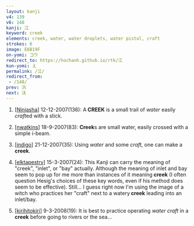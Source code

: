 ```yaml
---
layout: kanji
v4: 139
v6: 148
kanji: 江
keyword: creek
elements: creek, water, water droplets, water pistol, craft
strokes: 6
image: E6B19F
on-yomi: コウ
redirect_to: https://hochanh.github.io/rtk/江
kun-yomi: え
permalink: /江/
redirect_from:
 - /148/
prev: 汎
next: 汰
---
```


1) [<a href="http://kanji.koohii.com/profile/Ninjasha">Ninjasha</a>] 12-12-2007(136): A<strong> CREEK</strong> is a small trail of <em>water</em> easily <em>craft</em>ed with a stick.

2) [<a href="http://kanji.koohii.com/profile/nwatkins">nwatkins</a>] 18-9-2007(83): <strong>Creek</strong>s are small water, easily crossed with a simple i-beam.

3) [<a href="http://kanji.koohii.com/profile/indigo">indigo</a>] 21-12-2007(35): Using <em>water</em> and some <em>craft</em>, one can make a<strong> creek</strong>.

4) [<a href="http://kanji.koohii.com/profile/elktapestry">elktapestry</a>] 15-3-2007(24): This Kanji can carry the meaning of &quot;creek&quot;, &quot;inlet&quot;, or &quot;bay&quot; actually. Although the meaning of inlet and bay seem to pop up for me more than instances of it meaning<strong> creek</strong> (I often question Hesig&#039;s choices of these key words, even if his method does seem to be effective). Still... I guess right now I&#039;m using the image of a witch who practices her &quot;craft&quot; next to a watery<strong> creek</strong> leading into an inlet/bay.

5) [<a href="http://kanji.koohii.com/profile/kirihitokiri">kirihitokiri</a>] 9-3-2008(19): It is best to practice operating <em>water</em> <em>craft</em> in a<strong> creek</strong> before going to rivers or the sea...

